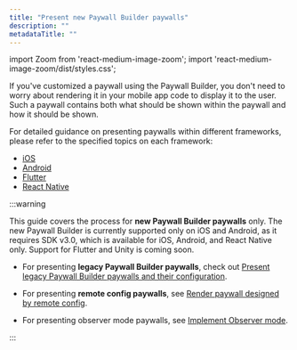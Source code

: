 ```yaml
---
title: "Present new Paywall Builder paywalls"
description: ""
metadataTitle: ""
---
```


import Zoom from 'react-medium-image-zoom';
import 'react-medium-image-zoom/dist/styles.css';

If you've customized a paywall using the Paywall Builder, you don't need to worry about rendering it in your mobile app code to display it to the user. Such a paywall contains both what should be shown within the paywall and how it should be shown.

For detailed guidance on presenting paywalls within different frameworks, please refer to the specified topics on each framework:

- [iOS](ios-present-paywalls)
- [Android](android-present-paywalls)
- [Flutter](flutter-present-paywalls)
- [React Native](react-native-present-paywalls)

:::warning

This guide covers the process for **new Paywall Builder paywalls** only. The new Paywall Builder is currently supported only on iOS and Android, as it requires SDK v3.0, which is available for iOS, Android, and React Native only. Support for Flutter and Unity is coming soon.

- For presenting **legacy Paywall Builder paywalls**, check out [Present legacy Paywall Builder paywalls and their configuration](present-legacy-pb-paywalls).

- For presenting **remote config paywalls**, see [Render paywall designed by remote config](present-remote-config-paywalls).
- For presenting observer mode paywalls, see [Implement Observer mode](implement-observer-mode).

:::
